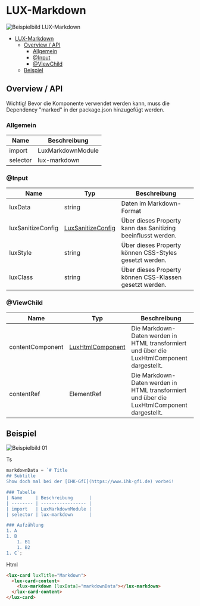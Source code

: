# LUX-Markdown

![Beispielbild LUX-Markdown](https://raw.githubusercontent.com/wiki/IHK-GfI/lux-components/Versions/v18/lux‐markdown-v18-img.png)

- [LUX-Markdown](#lux-markdown)
  - [Overview / API](#overview--api)
    - [Allgemein](#allgemein)
    - [@Input](#input)
    - [@ViewChild](#viewchild)
  - [Beispiel](#beispiel)

## Overview / API

Wichtig! Bevor die Komponente verwendet werden kann, muss die Dependency "marked" in der package.json hinzugefügt
werden.

### Allgemein

| Name     | Beschreibung      |
| -------- | ----------------- |
| import   | LuxMarkdownModule |
| selector | lux-markdown      |

### @Input

| Name              | Typ                                                 | Beschreibung                                                 |
| ----------------- | --------------------------------------------------- | ------------------------------------------------------------ |
| luxData           | string                                              | Daten im Markdown-Format                                     |
| luxSanitizeConfig | [LuxSanitizeConfig](lux‐html-v18#LuxSanitizeConfig) | Über dieses Property kann das Sanitizing beeinflusst werden. |
| luxStyle          | string                                              | Über dieses Property können CSS-Styles gesetzt werden.       |
| luxClass          | string                                              | Über dieses Property können CSS-Klassen gesetzt werden.      |

### @ViewChild

| Name             | Typ                              | Beschreibung                                                                               |
| ---------------- | -------------------------------- | ------------------------------------------------------------------------------------------ |
| contentComponent | [LuxHtmlComponent](lux‐html-v18) | Die Markdown-Daten werden in HTML transformiert und über die LuxHtmlComponent dargestellt. |
| contentRef       | ElementRef                       | Die Markdown-Daten werden in HTML transformiert und über die LuxHtmlComponent dargestellt. |

## Beispiel

![Beispielbild 01](https://raw.githubusercontent.com/wiki/IHK-GfI/lux-components/Versions/v18/lux‐markdown-v18-img-01.png)

Ts

```typescript
markdownData = `# Title
## Subtitle
Show doch mal bei der [IHK-GfI](https://www.ihk-gfi.de) vorbei!

### Tabelle
| Name     | Beschreibung      |
| -------- | ----------------- |
| import   | LuxMarkdownModule |
| selector | lux-markdown      |

### Aufzählung
1. A
1. B
    1. B1
    1. B2
1. C`;
```

Html

```html
<lux-card luxTitle="Markdown">
  <lux-card-content>
    <lux-markdown [luxData]="markdownData"></lux-markdown>
  </lux-card-content>
</lux-card>
```
